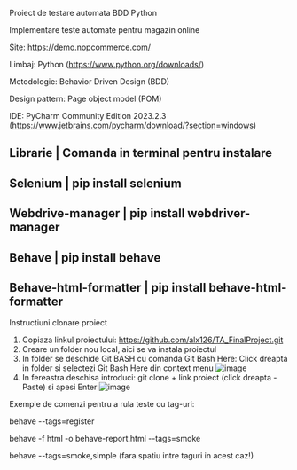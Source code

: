 Proiect de testare automata BDD Python



Implementare teste automate pentru magazin online


Site: https://demo.nopcommerce.com/

Limbaj: Python (https://www.python.org/downloads/)

Metodologie: Behavior Driven Design (BDD)

Design pattern: Page object model (POM)

IDE: PyCharm Community Edition 2023.2.3  (https://www.jetbrains.com/pycharm/download/?section=windows)

Librarie              |    Comanda in terminal pentru instalare
-----------------------------------------------------------------
Selenium              |    pip install selenium
-----------------------------------------------------------------
Webdrive-manager      |    pip install webdriver-manager
-----------------------------------------------------------------
Behave                |    pip install behave
-----------------------------------------------------------------
Behave-html-formatter |   pip install behave-html-formatter
-----------------------------------------------------------------



Instructiuni clonare proiect

1. Copiaza linkul proiectului: https://github.com/alx126/TA_FinalProject.git
2. Creare un folder nou local, aici se va instala proiectul
3. In folder se deschide Git BASH cu comanda Git Bash Here: Click dreapta in folder si selectezi Git Bash Here din context menu  ![image](https://github.com/alx126/TA_FinalProject/assets/93679540/f50ca661-f78c-4533-81ff-2b9d10b6ad1c)
4. In fereastra deschisa introduci: git clone + link proiect (click dreapta - Paste) si apesi Enter  ![image](https://github.com/alx126/TA_FinalProject/assets/93679540/4f2c22fa-cd2c-458b-be53-703854a49363)






Exemple de comenzi pentru a rula teste cu tag-uri:

  behave --tags=register
  
  behave -f html -o behave-report.html --tags=smoke
  
  behave --tags=smoke,simple  (fara spatiu intre taguri in acest caz!)
